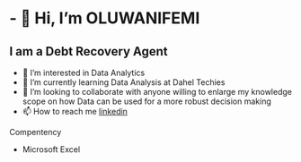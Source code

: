 # - 👋 Hi, I’m OLUWANIFEMI #
## I am a Debt Recovery Agent ##
- 👀 I’m interested in Data Analytics
- 🌱 I’m currently learning Data Analysis at Dahel Techies
- 💞️ I’m looking to collaborate with anyone willing to enlarge my knowledge scope on how Data can be used for a more robust decision making
- 📫 How to reach me [linkedin](https://www.linkedin.com/in/oluwanifemi-fasunhan-pmiim-47624039/)

Compentency
- Microsoft Excel
<!---
kniipheemy/kniipheemy is a ✨ special ✨ repository because its `README.md` (this file) appears on your GitHub profile.
You can click the Preview link to take a look at your changes.
--->
